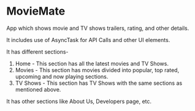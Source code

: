 # MovieMate
App which shows movie and TV shows trailers, rating, and other details.

It includes use of AsyncTask for API Calls and other UI elements.

It has different sections- 
1) Home - This section has all the latest movies and TV Shows.
2) Movies - This section has movies divided into popular, top rated, upcoming and now playing sections.
3) TV Shows - This section has TV Shows with the same sections as mentioned above.

It has other sections like About Us, Developers page, etc.
